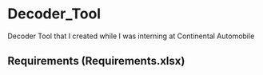 # Decoder_Tool

Decoder Tool that I created while I was interning at Continental Automobile 

## Requirements (Requirements.xlsx)
